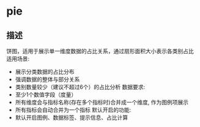 # pie
## 描述
饼图，适用于展示单一维度数据的占比关系，通过扇形面积大小表示各类别占比
适用场景:
- 展示分类数据的占比分布
- 强调数据的整体与部分关系
- 类别数量较少（建议不超过6个）的占比分析
数据要求:
- 至少1个数值字段（度量）
- 所有维度会与指标名称(存在多个指标时)合并成一个维度, 作为图例项展示
- 所有指标会自动合并为一个指标
默认开启的功能:
- 默认开启图例、数据标签、提示信息、占比计算
